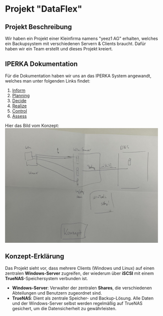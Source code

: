 # Projekt "DataFlex"

## Projekt Beschreibung

Wir haben ein Projekt einer Kleinfirma namens "yeez1 AG" erhalten, welches ein Backupsystem mit verschiedenen Servern & Clients braucht.
Dafür haben wir ein Team erstellt und dieses Projekt kreiert.

## IPERKA Dokumentation

Für die Dokumentation haben wir uns an das IPERKA System angewandt, welches man unter folgenden Links findet:

1. [Inform](https://github.com/ironflipper/DataFlex/blob/main/Dokumentationen/iperka/01_inform.md)
2. [Planning](https://github.com/ironflipper/DataFlex/blob/main/Dokumentationen/iperka/02_planning.md)
3. [Decide](https://github.com/ironflipper/DataFlex/blob/main/Dokumentationen/iperka/03_decide.md)
4. [Realize](https://github.com/ironflipper/DataFlex/blob/main/Dokumentationen/iperka/04_realize.md)
5. [Control](https://github.com/ironflipper/DataFlex/blob/main/Dokumentationen/iperka/05_control.md)
6. [Assess](https://github.com/ironflipper/DataFlex/blob/main/Dokumentationen/iperka/06_assess.md)


Hier das Bild vom Konzept:  
![Konzept](https://github.com/ironflipper/DataFlex/blob/main/Dokumentationen/iperka/Images/Image%20(1).jpg)

## Konzept-Erklärung

Das Projekt sieht vor, dass mehrere Clients (Windows und Linux) auf einen zentralen **Windows-Server** zugreifen, der wiederum über **iSCSI** mit einem **TrueNAS**-Speichersystem verbunden ist.

- **Windows-Server**: Verwalter der zentralen **Shares**, die verschiedenen Abteilungen und Benutzern zugeordnet sind.
- **TrueNAS**: Dient als zentrale Speicher- und Backup-Lösung. Alle Daten und der Windows-Server selbst werden regelmäßig auf TrueNAS gesichert, um die Datensicherheit zu gewährleisten.

